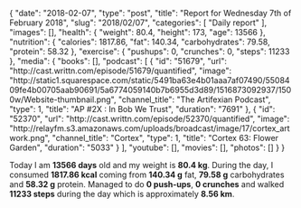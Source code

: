 {
    "date": "2018-02-07",
    "type": "post",
    "title": "Report for Wednesday 7th of February 2018",
    "slug": "2018\/02\/07",
    "categories": [
        "Daily report"
    ],
    "images": [],
    "health": {
        "weight": 80.4,
        "height": 173,
        "age": 13566
    },
    "nutrition": {
        "calories": 1817.86,
        "fat": 140.34,
        "carbohydrates": 79.58,
        "protein": 58.32
    },
    "exercise": {
        "pushups": 0,
        "crunches": 0,
        "steps": 11233
    },
    "media": {
        "books": [],
        "podcast": [
            {
                "id": "51679",
                "url": "http:\/\/cast.writtn.com\/episode\/51679\/quantified",
                "image": "http:\/\/static1.squarespace.com\/static\/5491ba63e4b01aaa7af07490\/5508409fe4b00705aab90691\/5a6774059140b7b6955d3d89\/1516873092937\/1500w\/Website-thumbnail.png",
                "channel_title": "The Artifexian Podcast",
                "type": 1,
                "title": "AP #2X : In Bob We Trust",
                "duration": "7691"
            },
            {
                "id": "52370",
                "url": "http:\/\/cast.writtn.com\/episode\/52370\/quantified",
                "image": "http:\/\/relayfm.s3.amazonaws.com\/uploads\/broadcast\/image\/17\/cortex_artwork.png",
                "channel_title": "Cortex",
                "type": 1,
                "title": "Cortex 63: Flower Garden",
                "duration": "5033"
            }
        ],
        "youtube": [],
        "movies": [],
        "photos": []
    }
}

Today I am <strong>13566 days</strong> old and my weight is <strong>80.4 kg</strong>. During the day, I consumed <strong>1817.86 kcal</strong> coming from <strong>140.34 g</strong> fat, <strong>79.58 g</strong> carbohydrates and <strong>58.32 g</strong> protein. Managed to do <strong>0 push-ups</strong>, <strong>0 crunches</strong> and walked <strong>11233 steps</strong> during the day which is approximately <strong>8.56 km</strong>.